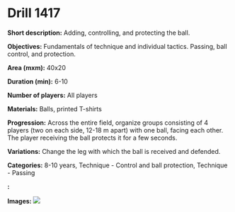 # Drill 1417

**Short description:**
Adding, controlling, and protecting the ball.

**Objectives:**
Fundamentals of technique and individual tactics. Passing, ball control, and protection.

**Area (mxm):**
40x20

**Duration (min):**
6-10

**Number of players:**
All players

**Materials:**
Balls, printed T-shirts

**Progression:**
Across the entire field, organize groups consisting of 4 players (two on each side, 12-18 m apart) with one ball, facing each other. The player receiving the ball protects it for a few seconds.

**Variations:**
Change the leg with which the ball is received and defended.

**Categories:**
8-10 years, Technique - Control and ball protection, Technique - Passing

**:**


**Images:**
![](https://www.coachingfutsal.com/\images\a2f1353b-613f-4f9f-874d-e8d9312a360b_221.png)

